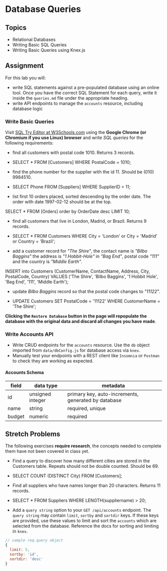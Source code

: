 # Database Queries

## Topics

- Relational Databases
- Writing Basic SQL Queries
- Writing Basic Queries using Knex.js

## Assignment

For this lab you will:

- write SQL statements against a pre-populated database using an online tool. Once you have the correct SQL Statement for each query, write it inside the `queries.md` file under the appropriate heading.
- write API endpoints to manage the `accounts` resource, including database logic

### Write Basic Queries

Visit [SQL Try Editor at W3Schools.com](https://www.w3schools.com/Sql/tryit.asp?filename=trysql_select_top) using the **Google Chrome (or Chromium if you use Linux) browser** and write _SQL queries_ for the following requirements:

- find all customers with postal code 1010. Returns 3 records.

- SELECT \* FROM [Customers]
  WHERE PostalCode = 1010;

- find the phone number for the supplier with the id 11. Should be (010) 9984510.

- SELECT Phone FROM [Suppliers]
  WHERE SupplierID = 11;

- list first 10 orders placed, sorted descending by the order date. The order with date 1997-02-12 should be at the top.

SELECT \* FROM [Orders]
order by OrderDate desc
LIMIT 10;

- find all customers that live in London, Madrid, or Brazil. Returns 9 records.

- SELECT \* FROM Customers
  WHERE City = 'London' or City = 'Madrid' or Country = 'Brazil';

- add a customer record for _"The Shire"_, the contact name is _"Bilbo Baggins"_ the address is _"1 Hobbit-Hole"_ in _"Bag End"_, postal code _"111"_ and the country is _"Middle Earth"_.

INSERT into Customers (CustomerName, ContactName, Address, City, PostalCode, Country)
VALUES ('The Shire', 'Bilbo Baggins', '1 Hobbit Hole', 'Bag End', '111', 'Middle Earth');

- update _Bilbo Baggins_ record so that the postal code changes to _"11122"_.

- UPDATE Customers SET PostalCode = '11122'
  WHERE CustomerName = 'The Shire';

**Clicking the `Restore Database` button in the page will repopulate the database with the original data and discard all changes you have made**.

### Write Accounts API

- Write CRUD endpoints for the `accounts` resource. Use the `db` object imported from `data/dbConfig.js` for database access via `knex`.
- Manually test your endpoints with a REST client like `Insomnia` or `Postman` to check they are working as expected.

#### Accounts Schema

| field  | data type        | metadata                                            |
| ------ | ---------------- | --------------------------------------------------- |
| id     | unsigned integer | primary key, auto-increments, generated by database |
| name   | string           | required, unique                                    |
| budget | numeric          | required                                            |

## Stretch Problems

The following exercises **require research**, the concepts needed to complete them have not been covered in class yet.

- Find a query to discover how many different cities are stored in the Customers table. Repeats should not be double counted. Should be 69.

- SELECT COUNT (DISTINCT City) FROM [Customers];

- Find all suppliers who have names longer than 20 characters. Returns 11 records.

- SELECT \* FROM Suppliers
  WHERE LENGTH(suppliername) > 20;

- Add a `query string` option to your `GET /api/accounts` endpoint. The `query string` may contain `limit`, `sortby` and `sortdir` keys. If these keys are provided, use these values to limit and sort the `accounts` which are selected from the database. Reference the docs for sorting and limiting in `knex`.

```js
// sample req.query object
{
  limit: 5,
  sortby: 'id',
  sortdir: 'desc'
}
```
